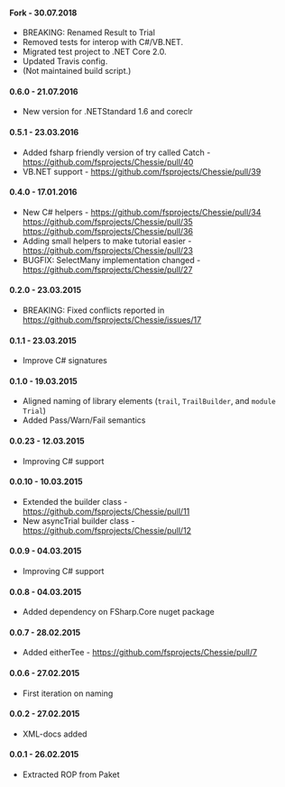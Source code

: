 #### Fork - 30.07.2018

* BREAKING: Renamed Result to Trial
* Removed tests for interop with C#/VB.NET.
* Migrated test project to .NET Core 2.0.
* Updated Travis config.
* (Not maintained build script.)

#### 0.6.0 - 21.07.2016
* New version for .NETStandard 1.6 and coreclr

#### 0.5.1 - 23.03.2016
* Added fsharp friendly version of try called Catch - https://github.com/fsprojects/Chessie/pull/40
* VB.NET support - https://github.com/fsprojects/Chessie/pull/39

#### 0.4.0 - 17.01.2016
* New C# helpers - https://github.com/fsprojects/Chessie/pull/34 https://github.com/fsprojects/Chessie/pull/35 https://github.com/fsprojects/Chessie/pull/36
* Adding small helpers to make tutorial easier - https://github.com/fsprojects/Chessie/pull/23
* BUGFIX: SelectMany implementation changed - https://github.com/fsprojects/Chessie/pull/27

#### 0.2.0 - 23.03.2015
* BREAKING: Fixed conflicts reported in https://github.com/fsprojects/Chessie/issues/17

#### 0.1.1 - 23.03.2015
* Improve C# signatures

#### 0.1.0 - 19.03.2015
* Aligned naming of library elements (`trail`, `TrailBuilder`, and `module Trial`)
* Added Pass/Warn/Fail semantics

#### 0.0.23 - 12.03.2015
* Improving C# support

#### 0.0.10 - 10.03.2015
* Extended the builder class - https://github.com/fsprojects/Chessie/pull/11
* New asyncTrial builder class - https://github.com/fsprojects/Chessie/pull/12

#### 0.0.9 - 04.03.2015
* Improving C# support

#### 0.0.8 - 04.03.2015
* Added dependency on FSharp.Core nuget package

#### 0.0.7 - 28.02.2015
* Added eitherTee - https://github.com/fsprojects/Chessie/pull/7

#### 0.0.6 - 27.02.2015
* First iteration on naming

#### 0.0.2 - 27.02.2015
* XML-docs added

#### 0.0.1 - 26.02.2015
* Extracted ROP from Paket
